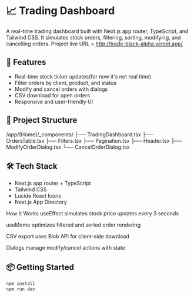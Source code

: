 # 📈 Trading Dashboard

A real-time trading dashboard built with Next.js  app router, TypeScript, and Tailwind CSS. It simulates stock orders, filtering, sorting, modifying, and cancelling orders.
Project live URL = http://trade-black-alpha.vercel.app/

## 🚀 Features

- Real-time stock ticker updates(for now it's not real time)
- Filter orders by client, product, and status
- Modify and cancel orders with dialogs
- CSV download for open orders
- Responsive and user-friendly UI

## 📁 Project Structure
/app/(Home)/_components/
├── TradingDashboard.tsx
├── OrdersTable.tsx
├── Filters.tsx
├── Pagination.tsx
├── Header.tsx
├── ModifyOrderDialog.tsx
└── CancelOrderDialog.tsx

## 🛠 Tech Stack

- Next.js app router + TypeScript
- Tailwind CSS
- Lucide React Icons
- Next.js App Directory



How It Works
useEffect simulates stock price updates every 3 seconds

useMemo optimizes filtered and sorted order rendering

CSV export uses Blob API for client-side download

Dialogs manage modify/cancel actions with state

## 📦 Getting Started

```bash
npm install
npm run dev


